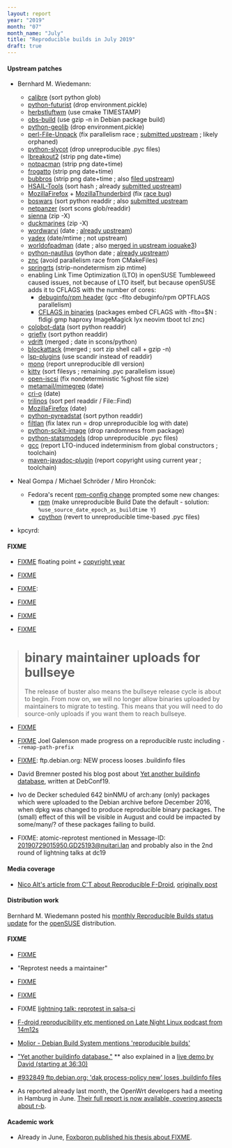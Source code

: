 ```yaml
---
layout: report
year: "2019"
month: "07"
month_name: "July"
title: "Reproducible builds in July 2019"
draft: true
---
```


#### Upstream patches

* Bernhard M. Wiedemann:
    * [calibre](https://github.com/kovidgoyal/calibre/pull/1014) (sort python glob)
    * [python-futurist](https://review.opendev.org/669130) (drop environment.pickle)
    * [herbstluftwm](https://github.com/herbstluftwm/herbstluftwm/pull/563) (use cmake TIMESTAMP)
    * [obs-build](https://github.com/openSUSE/obs-build/pull/510) (use gzip -n in Debian package build)
    * [python-geolib](https://build.opensuse.org/request/show/713240) (drop environment.pickle)
    * [perl-File-Unpack](https://build.opensuse.org/request/show/713417) (fix parallelism race ; [submitted upstream](https://github.com/jnweiger/perl-File-Unpack/pull/9) ; likely orphaned)
    * [python-slycot](https://build.opensuse.org/request/show/713579) (drop unreproducible .pyc files)
    * [lbreakout2](https://build.opensuse.org/request/show/714451) (strip png date+time)
    * [notpacman](https://build.opensuse.org/request/show/714453) (strip png date+time)
    * [frogatto](https://build.opensuse.org/request/show/714463) (strip png date+time)
    * [bubbros](https://build.opensuse.org/request/show/714457) (strip png date+time ; also [filed upstream](https://sourceforge.net/p/bub-n-bros/patches/3/))
    * [HSAIL-Tools](https://build.opensuse.org/request/show/714387) (sort hash ; already [submitted upstream](https://github.com/HSAFoundation/HSAIL-Tools/pull/54))
    * [MozillaFirefox](https://build.opensuse.org/request/show/714438) + [MozillaThunderbird](https://build.opensuse.org/request/show/714441) (fix [race bug](https://bugzilla.opensuse.org/show_bug.cgi?id=1137970))
    * [boswars](https://build.opensuse.org/request/show/714579) (sort python readdir ; also [submitted upstream](https://savannah.nongnu.org/patch/index.php?9830)
    * [netpanzer](https://build.opensuse.org/request/show/714585) (sort scons glob/readdir)
    * [sienna](https://build.opensuse.org/request/show/714584) (zip -X)
    * [duckmarines](https://build.opensuse.org/request/show/714601) (zip -X)
    * [wordwarvi](https://build.opensuse.org/request/show/714611) (date ; [already upstream](https://github.com/smcameron/wordwarvi/commit/c890eb38211741261f0e18692131ebfcddc847e8))
    * [yadex](https://build.opensuse.org/request/show/714615) (date/mtime ; not upstream)
    * [worldofpadman](https://build.opensuse.org/request/show/714623) (date ; also [merged in upstream ioquake3](https://github.com/ioquake/ioq3/pull/414))
    * [python-nautilus](https://build.opensuse.org/request/show/714880) (python date ; [already upstream](https://github.com/GNOME/nautilus-python/pull/6))
    * [znc](https://build.opensuse.org/request/show/714939) (avoid parallelism race from CMakeFiles)
    * [springrts](https://build.opensuse.org/request/show/715002) (strip-nondetermism zip mtime)
    * enabling Link Time Optimization (LTO) in openSUSE Tumbleweed caused issues, not because of LTO itself, but because openSUSE adds it to CFLAGS with the number of cores:
        * [debuginfo/rpm header](https://bugzilla.opensuse.org/show_bug.cgi?id=1140896) (gcc -flto debuginfo/rpm OPTFLAGS parallelism)
        * [CFLAGS in binaries](https://bugzilla.opensuse.org/show_bug.cgi?id=1141323) (packages embed CFLAGS with -flto=$N : fldigi gmp haproxy ImageMagick lyx neovim tboot tcl znc)
    * [colobot-data](https://github.com/colobot/colobot-data/pull/41) (sort python readdir)
    * [griefly](https://github.com/griefly/griefly/pull/508) (sort python readdir)
    * [vdrift](https://github.com/VDrift/vdrift/pull/168) (merged ; date in scons/python)
    * [blockattack](https://github.com/blockattack/blockattack-game/pull/18) (merged ; sort zip shell call + gzip -n)
    * [lsp-plugins](https://github.com/sadko4u/lsp-plugins/pull/53) (use scandir instead of readdir)
    * [mono](https://bugzilla.opensuse.org/show_bug.cgi?id=1141502) (report unreproducible dll version)
    * [kitty](https://github.com/kovidgoyal/kitty/pull/1804) (sort filesys ; remaining .pyc parallelism issue)
    * [open-iscsi](https://github.com/hreinecke/open-iscsi/pull/8) (fix nondeterministic %ghost file size)
    * [metamail/mimegrep](https://github.com/bitstreamout/mimegrep/pull/1) (date)
    * [cri-o](https://github.com/cri-o/cri-o/pull/2643) (date)
    * [trilinos](https://github.com/trilinos/Trilinos/pull/5559) (sort perl readdir / File::Find)
    * [MozillaFirefox](https://bugzilla.mozilla.org/show_bug.cgi?id=1568145) (date)
    * [python-pyreadstat](https://github.com/Roche/pyreadstat/pull/37) (sort python readdir)
    * [filtlan](https://build.opensuse.org/request/show/717860) (fix latex run = drop unreproducible log with date)
    * [python-scikit-image](https://build.opensuse.org/request/show/719287) (drop randomness from package)
    * [python-statsmodels](https://build.opensuse.org/request/show/719554) (drop unreproducible .pyc files)
    * [gcc](https://gcc.gnu.org/bugzilla/show_bug.cgi?id=91307) (report LTO-induced indeterminism from global constructors ; toolchain)
    * [maven-javadoc-plugin](https://issues.apache.org/jira/browse/MJAVADOC-619) (report copyright using current year ; toolchain)


* Neal Gompa / Michael Schröder / Miro Hrončok:
    * Fedora's recent [rpm-config change](https://src.fedoraproject.org/rpms/redhat-rpm-config/pull-request/57) prompted some new changes:
        * [rpm](https://github.com/rpm-software-management/rpm/pull/785) (make unreproducible Build Date the default - solution: `%use_source_date_epoch_as_buildtime Y`)
        * [cpython](https://github.com/fedora-python/cpython/pull/3) (revert to unreproducible time-based .pyc files)

* kpcyrd: [](https://github.com/alpinelinux/abuild/pull/93)

#### FIXME

* [FIXME](https://github.com/bmwiedemann/theunreproduciblepackage/commit/e5d59a3dda050b5c52b59af0ab610936d037c3b2) floating point + [copyright year](https://github.com/bmwiedemann/theunreproduciblepackage/commit/c53ba1521867ca2b92ff93a367c5bfa90d7898f7)

* [FIXME](http://en.alessiotreglia.com/articles/cosmos-hub-and-reproducible-builds/)

* [FIXME](https://lists.debian.org/<20190707014700.GF15255@powdarrmonkey.net>):

* [FIXME](https://glandium.org/blog/?p=3923)

* [FIXME](https://salsa.debian.org/reproducible-builds/transparency)

* [FIXME](https://debconf19.debconf.org/talks/66-software-transparency-improving-package-manager-security/)

>   binary maintainer uploads for bullseye
>   =========================================
>
>   The release of buster also means the bullseye release cycle is about to begin.
>   From now on, we will no longer allow binaries uploaded by maintainers to
>   migrate to testing. This means that you will need to do source-only uploads if
>   you want them to reach bullseye.

* [FIXME](https://bugs.debian.org/926242#132)

* [FIXME](https://github.com/jgalenson/reproducible-rustc) Joel Galenson made progress on a reproducible rustc including `--remap-path-prefix`

* [FIXME](https://bugs.debian.org/932849): ftp.debian.org: NEW process looses .buildinfo files

* David Bremner posted his blog post about [Yet another buildinfo database](https://www.cs.unb.ca/~bremner//blog/posts/builtin-pho/), written at DebConf19.

* Ivo de Decker scheduled 642 binNMU of arch:any (only) packages which were uploaded to the Debian archive before December 2016, when dpkg was changed to produce reproducible binary packages. The (small) effect of this will be visible in August and could be impacted by some/many/? of these packages failing to build.

* FIXME: atomic-reprotest mentioned in Message-ID: <20190729015950.GD25193@nuitari.lan> and probably also in the 2nd round of lightning talks at dc19

#### Media coverage

* [Nico Alt's article from C'T about Reproducible F-Droid](https://nico.dorfbrunnen.eu/posts/2019/reproducibility-fdroid/), [originally post](https://www.heise.de/select/ct/2019/14/1561892042086279)

#### Distribution work

Bernhard M. Wiedemann posted his [monthly Reproducible Builds status update](https://lists.opensuse.org/opensuse-factory/2019-07/msg00364.html) for the [openSUSE](https://opensuse.org/) distribution.

#### FIXME

* [FIXME](https://github.com/zephyrproject-rtos/zephyr/pull/17494)

* "Reprotest needs a maintainer"

* [FIXME](https://debconf19.debconf.org/talks/30-reproducible-builds-aiming-for-bullseye/)

* [FIXME](https://debconf19.debconf.org/talks/116-software-transparency-bof/)

* FIXME [lightning talk: reprotest in salsa-ci](https://debconf19.debconf.org/talks/131-lightning-talks-2/)

* [F-droid reproducibility etc mentioned on Late Night Linux podcast from 14m12s](https://pca.st/D630#t=849)

* [Molior - Debian Build System mentions 'reproducible builds'](https://github.com/molior-dbs/molior)

* ["Yet another buildinfo database."](http://www.cs.unb.ca/~bremner//blog/posts/builtin-pho/)
** also explained in a [live demo by David (starting at 36:30)](https://meetings-archive.debian.net/pub/debian-meetings/2019/DebConf19/live-demos.webm)

* [#932849 ftp.debian.org: 'dak process-policy new' loses .buildinfo files](http://bugs.debian.org/932849)

* As reported already last month, the OpenWrt developers had a meeting in Hamburg in June. [Their full report is now available, covering aspects about r-b](https://openwrt.org/meetings/hamburg2019/start).

#### Academic work

* Already in June, [Foxboron published his thesis about FIXME](http://bora.uib.no/handle/1956/20411).

